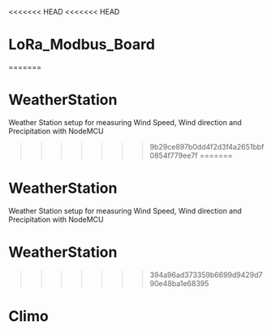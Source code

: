 <<<<<<< HEAD
<<<<<<< HEAD
# LoRa_Modbus_Board
=======
# WeatherStation
Weather Station setup for measuring Wind Speed, Wind direction and Precipitation with NodeMCU
>>>>>>> 9b29ce897b0dd4f2d3f4a2651bbf0854f779ee7f
=======
# WeatherStation
Weather Station setup for measuring Wind Speed, Wind direction and Precipitation with NodeMCU
# WeatherStation
>>>>>>> 394a96ad373359b6699d9429d790e48ba1e68395
# Climo
